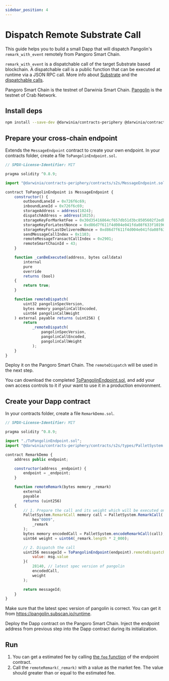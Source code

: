 ```yaml
---
sidebar_position: 4
---
```


# Dispatch Remote Substrate Call

This guide helps you to build a small Dapp that will dispatch Pangolin's `remark_with_event` remotely from Pangoro Smart Chain.

`remark_with_event` is a dispatchable call of the target Substrate based blockchain. A dispatchable call is a public function that can be executed at runtime via a JSON RPC call. More info about [Substrate](https://substrate.io/) and the [dispatchable calls](https://docs.substrate.io/reference/glossary/#dispatch).

Pangoro Smart Chain is the testnet of Darwinia Smart Chain. [Pangolin](https://docs.crab.network/evm-compatible-crab-smart-chain/get-started/darwinia-pangolin) is the testnet of Crab Network. 

## Install deps

```bash
npm install --save-dev @darwinia/contracts-periphery @darwinia/contracts-utils
```

## Prepare your cross-chain endpoint

Extends the `MessageEndpoint` contract to create your own endpoint. In your contracts folder, create a file `ToPangolinEndpoint.sol`.

```javascript
// SPDX-License-Identifier: MIT

pragma solidity ^0.8.9;

import "@darwinia/contracts-periphery/contracts/s2s/MessageEndpoint.sol";

contract ToPangolinEndpoint is MessageEndpoint {
    constructor() {
        outboundLaneId = 0x726f6c69;
        inboundLaneId = 0x726f6c69;
        storageAddress = address(1024);
        dispatchAddress = address(1025);
        storageKeyForMarketFee = 0x30d35416864cf657db51d3bc8505602f2edb70953213f33a6ef6b8a5e3ffcab2;
        storageKeyForLatestNonce = 0xd86d7f611f4d004e041fda08f633f10196c246acb9b55077390e3ca723a0ca1f;
        storageKeyForLastDeliveredNonce = 0xd86d7f611f4d004e041fda08f633f101e5f83cf83f2127eb47afdc35d6e43fab;
        sendMessageCallIndex = 0x1103;
        remoteMessageTransactCallIndex = 0x2901;
        remoteSmartChainId = 43;
    }

    function _canBeExecuted(address, bytes calldata)
        internal
        pure
        override
        returns (bool)
    {
        return true;
    }

    function remoteDispatch(
        uint32 pangolinSpecVersion,
        bytes memory pangolinCallEncoded,
        uint64 pangolinCallWeight
    ) external payable returns (uint256) {
        return
            _remoteDispatch(
                pangolinSpecVersion,
                pangolinCallEncoded,
                pangolinCallWeight
            );
    }
}
```

Deploy it on the Pangoro Smart Chain. The `remoteDispatch` will be used in the next step.

You can download the completed [ToPangolinEndpoint.sol](https://raw.githubusercontent.com/darwinia-network/darwinia-messages-sol/master/contracts/periphery/contracts/s2s/examples/ToPangolinEndpoint.sol), and add your own access controls to it if your want to use it in a production environment.

## Create your Dapp contract

In your contracts folder, create a file `RemarkDemo.sol`.

```javascript
// SPDX-License-Identifier: MIT

pragma solidity ^0.8.9;

import "./ToPangolinEndpoint.sol";
import "@darwinia/contracts-periphery/contracts/s2s/types/PalletSystem.sol";

contract RemarkDemo {
    address public endpoint;

    constructor(address _endpoint) {
        endpoint = _endpoint;
    }

    function remoteRemark(bytes memory _remark)
        external
        payable
        returns (uint256)
    {
        // 1. Prepare the call and its weight which will be executed on the target chain
        PalletSystem.RemarkCall memory call = PalletSystem.RemarkCall(
            hex"0009",
            _remark
        );
        bytes memory encodedCall = PalletSystem.encodeRemarkCall(call);
        uint64 weight = uint64(_remark.length * 2_000);

        // 2. Dispatch the call
        uint256 messageId = ToPangolinEndpoint(endpoint).remoteDispatch{
            value: msg.value
        }(
            28140, // latest spec version of pangolin
            encodedCall,
            weight
        );

        return messageId;
    }
}
```

Make sure that the latest spec version of pangolin is correct. You can get it from https://pangolin.subscan.io/runtime.

Deploy the Dapp contract on the Pangoro Smart Chain. Inject the endpoint address from previous step into the Dapp contract during its initialization.

## Run

1. You can get a estimated fee by calling [the `fee` function](../api-reference#fee) of the endpoint contract.
2. Call the `remoteRemark(_remark)` with a value as the market fee. The value should greater than or equal to the estimated fee.

